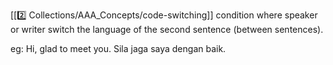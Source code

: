 [[2️⃣ Collections/AAA_Concepts/code-switching]] condition where speaker or writer switch the language of the second sentence (between sentences).

eg: Hi, glad to meet you. Sila jaga saya dengan baik.
